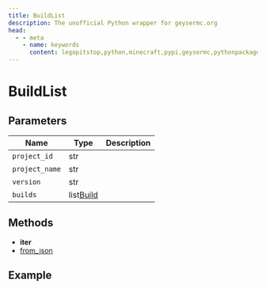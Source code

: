 ```yaml
---
title: BuildList
description: The unofficial Python wrapper for geysermc.org
head:
  - - meta
    - name: keywords
      content: legopitstop,python,minecraft,pypi,geysermc,pythonpackage
---
```


# BuildList

## Parameters

| Name         | Type          | Description |
| ------------ | ------------- | ----------- |
| `project_id`   | str        |             |
| `project_name` | str        |             |
| `version`      | str        |             |
| `builds`       | list[Build]() |             |

## Methods

- **iter**
- [from_json](#from-json)

## Example

```py

```
